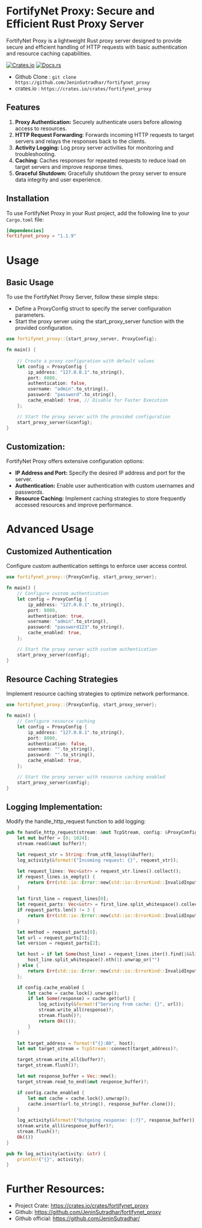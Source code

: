# FortifyNet Proxy: Secure and Efficient Rust Proxy Server

FortifyNet Proxy is a lightweight Rust proxy server designed to provide secure and efficient handling of HTTP requests with basic authentication and resource caching capabilities.

[![Crates.io](https://img.shields.io/crates/v/fortifynet_proxy.svg)](https://crates.io/crates/fortifynet_proxy)
[![Docs.rs](https://docs.rs/fortifynet_proxy/badge.svg)](https://docs.rs/fortifynet_proxy)
- Github Clone : `git clone https://github.com/JeninSutradhar/fortifynet_proxy`
- crates.io : `https://crates.io/crates/fortifynet_proxy`

## Features

1. **Proxy Authentication:** Securely authenticate users before allowing access to resources.
2. **HTTP Request Forwarding**: Forwards incoming HTTP requests to target servers and relays the responses back to the clients.
3. **Activity Logging:** Log proxy server activities for monitoring and troubleshooting.
4. **Caching**: Caches responses for repeated requests to reduce load on target servers and improve response times.
5. **Graceful Shutdown:** Gracefully shutdown the proxy server to ensure data integrity and user experience.


## Installation

To use FortifyNet Proxy in your Rust project, add the following line to your `Cargo.toml` file:

```toml
[dependencies]
fortifynet_proxy = "1.1.9"
```

# Usage

## Basic Usage
To use the FortifyNet Proxy Server, follow these simple steps:

- Define a ProxyConfig struct to specify the server configuration parameters.
- Start the proxy server using the start_proxy_server function with the provided configuration.

```rust
use fortifynet_proxy::{start_proxy_server, ProxyConfig};

fn main() {
    
    // Create a proxy configuration with default values
    let config = ProxyConfig {
        ip_address: "127.0.0.1".to_string(),
        port: 8080,
        authentication: false,
        username: "admin".to_string(),
        password: "password".to_string(),
        cache_enabled: true, // Disable for Faster Execution
    };

    // Start the proxy server with the provided configuration
    start_proxy_server(&config);
}
```
## Customization:
FortifyNet Proxy offers extensive configuration options:

- **IP Address and Port:** Specify the desired IP address and port for the server.
- **Authentication:** Enable user authentication with custom usernames and passwords.
- **Resource Caching:** Implement caching strategies to store frequently accessed resources and improve performance.


# Advanced Usage

## Customized Authentication
Configure custom authentication settings to enforce user access control.

```rust
use fortifynet_proxy::{ProxyConfig, start_proxy_server};

fn main() {
    // Configure custom authentication
    let config = ProxyConfig {
        ip_address: "127.0.0.1".to_string(),
        port: 8080,
        authentication: true,
        username: "admin".to_string(),
        password: "password123".to_string(),
        cache_enabled: true,
    };

    // Start the proxy server with custom authentication
    start_proxy_server(config);
}
```

## Resource Caching Strategies
Implement resource caching strategies to optimize network performance.

```rust
use fortifynet_proxy::{ProxyConfig, start_proxy_server};

fn main() {
    // Configure resource caching
    let config = ProxyConfig {
        ip_address: "127.0.0.1".to_string(),
        port: 8080,
        authentication: false,
        username: "".to_string(),
        password: "".to_string(),
        cache_enabled: true,
    };

    // Start the proxy server with resource caching enabled
    start_proxy_server(config);
}
```

## Logging Implementation:
Modify the handle_http_request function to add logging:

```rust
pub fn handle_http_request(stream: &mut TcpStream, config: &ProxyConfig, cache: Arc<Mutex<HashMap<String, Vec<u8>>>>) -> std::io::Result<()> {
    let mut buffer = [0; 1024];
    stream.read(&mut buffer)?;

    let request_str = String::from_utf8_lossy(&buffer);
    log_activity(&format!("Incoming request: {}", request_str));

    let request_lines: Vec<&str> = request_str.lines().collect();
    if request_lines.is_empty() {
        return Err(std::io::Error::new(std::io::ErrorKind::InvalidInput, "Invalid HTTP request"));
    }

    let first_line = request_lines[0];
    let request_parts: Vec<&str> = first_line.split_whitespace().collect();
    if request_parts.len() != 3 {
        return Err(std::io::Error::new(std::io::ErrorKind::InvalidInput, "Invalid HTTP request line"));
    }

    let method = request_parts[0];
    let url = request_parts[1];
    let version = request_parts[2];

    let host = if let Some(host_line) = request_lines.iter().find(|&&line| line.starts_with("Host:")) {
        host_line.split_whitespace().nth(1).unwrap_or("")
    } else {
        return Err(std::io::Error::new(std::io::ErrorKind::InvalidInput, "No Host header found"));
    };

    if config.cache_enabled {
        let cache = cache.lock().unwrap();
        if let Some(response) = cache.get(url) {
            log_activity(&format!("Serving from cache: {}", url));
            stream.write_all(response)?;
            stream.flush()?;
            return Ok(());
        }
    }

    let target_address = format!("{}:80", host);
    let mut target_stream = TcpStream::connect(target_address)?;

    target_stream.write_all(buffer)?;
    target_stream.flush()?;

    let mut response_buffer = Vec::new();
    target_stream.read_to_end(&mut response_buffer)?;

    if config.cache_enabled {
        let mut cache = cache.lock().unwrap();
        cache.insert(url.to_string(), response_buffer.clone());
    }

    log_activity(&format!("Outgoing response: {:?}", response_buffer));
    stream.write_all(&response_buffer)?;
    stream.flush()?;
    Ok(())
}

pub fn log_activity(activity: &str) {
    println!("{}", activity);
}
```

# Further Resources:
- Project Crate: https://crates.io/crates/fortifynet_proxy
- Github: https://github.com/JeninSutradhar/fortifynet_proxy
- Github official: https://github.com/JeninSutradhar/
